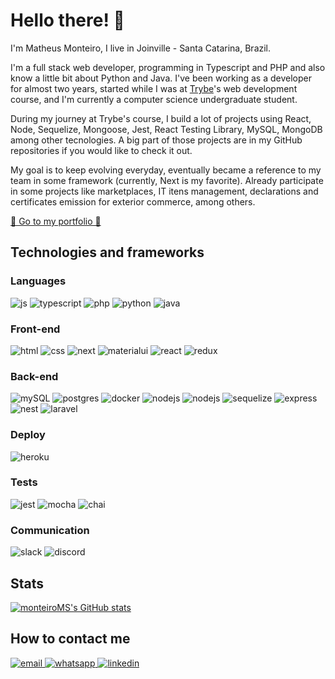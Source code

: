 <h1>Hello there! 👋</h1>

<p>I'm Matheus Monteiro, I live in Joinville - Santa Catarina, Brazil.</p>

<p>I'm a full stack web developer, programming in Typescript and PHP and also know a little bit about Python and Java. I've been working as a developer for almost two years, started while I was at <a href="https://www.betrybe.com" target="_blank" rel="noopener noreferrer">Trybe</a>'s web development course, and I'm currently a computer science undergraduate student.</p>

<p>During my journey at Trybe's course, I build a lot of projects using React, Node, Sequelize, Mongoose, Jest, React Testing Library, MySQL, MongoDB among other tecnologies. A big part of those projects are in my GitHub repositories if you would like to check it out.</p>

<p>My goal is to keep evolving everyday, eventually became a reference to my team in some framework (currently, Next is my favorite). Already participate in some projects like marketplaces, IT itens management, declarations and certificates emission for exterior commerce, among others.
<p>
  <a href="https://monteiroms.github.io/portfolio/" rel="noopener noreferrer" target="_blank">
    🚀 Go to my portfolio 🚀
  </a> 
</p>

<h2>Technologies and frameworks</h2>

<h3>Languages</h3>
<span>
  <img src="https://img.shields.io/badge/JavaScript-323330?style=for-the-badge&logo=javascript&logoColor=F7DF1E" alt="js"/>
</span>
<span>
  <img src="https://img.shields.io/badge/TypeScript-007ACC?style=for-the-badge&logo=typescript&logoColor=white" alt="typescript"/>
</span>
<span>
  <img src="https://img.shields.io/badge/PHP-777BB4?style=for-the-badge&logo=php&logoColor=white" alt="php"/>
</span>
<span>
  <img src="https://img.shields.io/badge/python-3670A0?style=for-the-badge&logo=python&logoColor=ffdd54" alt="python"/>
</span>
<span>
  <img src="https://img.shields.io/badge/java-%23ED8B00.svg?style=for-the-badge&logo=openjdk&logoColor=white" alt="java"/>
</span>

<h3>Front-end</h3>
<span>
  <img src="https://img.shields.io/badge/HTML5-E34F26?style=for-the-badge&logo=html5&logoColor=white" alt="html"/>
</span>
<span>
  <img src="https://img.shields.io/badge/CSS3-1572B6?style=for-the-badge&logo=css3&logoColor=white" alt="css"/>
</span>
<span>
  <img src="https://img.shields.io/badge/Next-black?style=for-the-badge&logo=next.js&logoColor=white" alt="next"/>
</span>
<span>
  <img src="https://img.shields.io/badge/Material%20UI-007FFF?style=for-the-badge&logo=mui&logoColor=white" alt="materialui"/>
</span>
<span>
  <img src="https://img.shields.io/badge/React-20232A?style=for-the-badge&logo=react&logoColor=61DAFB" alt="react"/>
</span>
<span>
  <img src="https://img.shields.io/badge/Redux-593D88?style=for-the-badge&logo=redux&logoColor=white" alt="redux"/>
</span>

<h3>Back-end</h3>
<span>
  <img src="https://img.shields.io/badge/MySQL-005C84?style=for-the-badge&logo=mysql&logoColor=white" alt="mySQL"/>
</span>
<span>
  <img src="https://img.shields.io/badge/postgres-%23316192.svg?style=for-the-badge&logo=postgresql&logoColor=white" alt="postgres"/>
</span>
<span>
  <img src="https://img.shields.io/badge/Docker-2CA5E0?style=for-the-badge&logo=docker&logoColor=white" alt="docker"/>
</span>
<span>
  <img src="https://img.shields.io/badge/Node.js-339933?style=for-the-badge&logo=nodedotjs&logoColor=white" alt="nodejs"/>
</span>
<span>
  <img src="https://img.shields.io/badge/nestjs-%23E0234E.svg?style=for-the-badge&logo=nestjs&logoColor=white" alt="nodejs"/>
</span>
<span>
  <img src="https://img.shields.io/badge/Sequelize-52B0E7?style=for-the-badge&logo=Sequelize&logoColor=white" alt="sequelize"/>
</span>
<span>
  <img src="https://img.shields.io/badge/Express.js-000000?style=for-the-badge&logo=express&logoColor=white" alt="express"/>
</span>
<span>
  <img src="https://img.shields.io/badge/MongoDB-%234ea94b.svg?style=for-the-badge&logo=mongodb&logoColor=white" alt="nest"/>
</span>
<span>
  <img src="https://img.shields.io/badge/laravel-%23FF2D20.svg?style=for-the-badge&logo=laravel&logoColor=white" alt="laravel"/>
</span>

<h3>Deploy</h3>
<span>
  <img src="https://img.shields.io/badge/Heroku-430098?style=for-the-badge&logo=heroku&logoColor=white" alt="heroku"/>
</span>

<h3>Tests</h3>
<span>
  <img src="https://img.shields.io/badge/Jest-C21325?style=for-the-badge&logo=jest&logoColor=white" alt="jest"/>
</span>
<span>
  <img src="https://img.shields.io/badge/Mocha-8D6748?style=for-the-badge&logo=Mocha&logoColor=white" alt="mocha"/>
</span>
<span>
  <img src="https://img.shields.io/badge/chai-A30701?style=for-the-badge&logo=chai&logoColor=white" alt="chai"/>
</span>

<h3>Communication</h3>
<span>
  <img src="https://img.shields.io/badge/Slack-4A154B?style=for-the-badge&logo=slack&logoColor=white" alt="slack"/>
</span>
<span>
  <img src="https://img.shields.io/badge/Discord-%235865F2.svg?style=for-the-badge&logo=discord&logoColor=white" alt="discord"/>
</span>


<h2>Stats</h2>
                                                                                                                 
[![monteiroMS's GitHub stats](https://github-readme-stats.vercel.app/api?username=monteiroms&count_private=true&show_icons=true&theme=synthwave)](https://github.com/monteiroms/github-readme-stats)

<h2>How to contact me</h2>
                                                                                                                 
<a href="mailto:matheuschran@hotmail.com">
  <img src="https://img.shields.io/badge/Microsoft_Outlook-0078D4?style=for-the-badge&logo=microsoft-outlook&logoColor=white" alt="email"/>
</a>
                                                                                                                 
<a href="https://contate.me/monteiro.ms" rel="noopener noreferrer" target="_blank">
  <img src="https://img.shields.io/badge/WhatsApp-25D366?style=for-the-badge&logo=whatsapp&logoColor=white" alt="whatsapp"/>
</a>

<a href="https://www.linkedin.com/in/monteiroms/" rel="noopener noreferrer" target="_blank">
  <img src="https://img.shields.io/badge/LinkedIn-0077B5?style=for-the-badge&logo=linkedin&logoColor=white" alt="linkedin"/>
</a>
